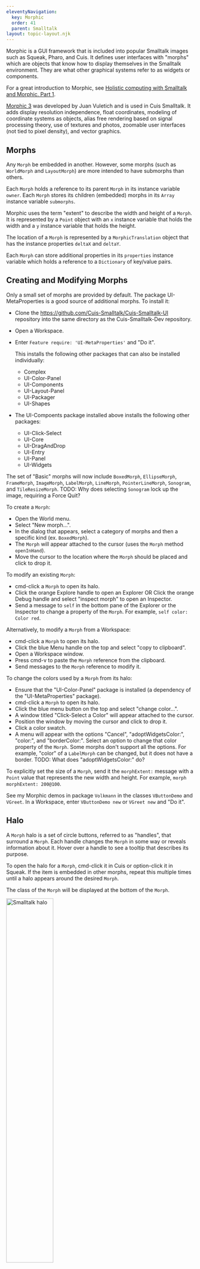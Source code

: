 ```yaml
---
eleventyNavigation:
  key: Morphic
  order: 41
  parent: Smalltalk
layout: topic-layout.njk
---
```


Morphic is a GUI framework that is included into popular Smalltalk images
such as Squeak, Pharo, and Cuis.
It defines user interfaces with "morphs" which are objects that
know how to display themselves in the Smalltalk environment.
They are what other graphical systems refer to as widgets or components.

For a great introduction to Morphic, see
<a href="https://www.youtube.com/watch?v=62baNn3c56Y"
target="_blank">Holistic computing with Smalltalk and Morphic. Part 1</a>.

<a href="http://www.jvuletich.org/Morphic3/Morphic3-201006.html"
target="_blank">Morphic 3</a> was developed by Juan Vuletich
and is used in Cuis Smalltalk.
It adds display resolution independence, float coordinates,
modeling of coordinate systems as objects,
alias free rendering based on signal processing theory,
use of textures and photos,
zoomable user interfaces (not tied to pixel density), and vector graphics.

## Morphs

Any `Morph` be embedded in another.
However, some morphs (such as `WorldMorph` and `LayoutMorph`)
are more intended to have submorphs than others.

Each `Morph` holds a reference to its parent `Morph`
in its instance variable `owner`.
Each `Morph` stores its children (embedded) morphs
in its `Array` instance variable `submorphs`.

Morphic uses the term "extent" to describe the width and height of a `Morph`.
It is represented by a `Point` object with
an `x` instance variable that holds the width and
a `y` instance variable that holds the height.

The location of a `Morph` is represented by a `MorphicTranslation` object
that has the instance properties `deltaX` and `deltaY`.

Each `Morph` can store additional properties in its `properties` instance variable
which holds a reference to a `Dictionary` of key/value pairs.

## Creating and Modifying Morphs

Only a small set of morphs are provided by default.
The package UI-MetaProperties is a good source of additional morphs.
To install it:

- Clone the https://github.com/Cuis-Smalltalk/Cuis-Smalltalk-UI repository
  into the same directory as the Cuis-Smalltalk-Dev repository.
- Open a Workspace.
- Enter `Feature require: 'UI-MetaProperties'` and "Do it".

  This installs the following other packages
  that can also be installed individually:

  - Complex
  - UI-Color-Panel
  - UI-Components
  - UI-Layout-Panel
  - UI-Packager
  - UI-Shapes

- The UI-Compoents package installed above
  installs the following other packages:

  - UI-Click-Select
  - UI-Core
  - UI-DragAndDrop
  - UI-Entry
  - UI-Panel
  - UI-Widgets

The set of "Basic" morphs will now include `BoxedMorph`, `EllipseMorph`,
`FrameMorph`, `ImageMorph`, `LabelMorph`, `LineMorph`, `PointerLineMorph`,
`Sonogram`, and `TileResizeMorph`.
TODO: Why does selecting `Sonogram` lock up the image, requiring a Force Quit?

To create a `Morph`:

- Open the World menu.
- Select "New morph...".
- In the dialog that appears, select a category of morphs
  and then a specific kind (ex. `BoxedMorph`).
- The `Morph` will appear attached to the cursor
  (uses the `Morph` method `openInHand`).
- Move the cursor to the location where the `Morph` should be placed
  and click to drop it.

To modify an existing `Morph`:

- cmd-click a `Morph` to open its halo.
- Click the orange Explore handle to open an Explorer OR
  Click the orange Debug handle and select "inspect morph" to open an Inspector.
- Send a message to `self` in the bottom pane of the Explorer or the Inspector
  to change a property of the `Morph`. For example, `self color: Color red`.

Alternatively, to modify a `Morph` from a Workspace:

- cmd-click a `Morph` to open its halo.
- Click the blue Menu handle on the top and select "copy to clipboard".
- Open a Workspace window.
- Press cmd-v to paste the `Morph` reference from the clipboard.
- Send messages to the `Morph` reference to modify it.

To change the colors used by a `Morph` from its halo:

- Ensure that the "UI-Color-Panel" package is installed
  (a dependency of the "UI-MetaProperties" package).
- cmd-click a `Morph` to open its halo.
- Click the blue menu button on the top and select "change color...".
- A window titled "Click-Select a Color" will appear attached to the cursor.
- Position the window by moving the cursor and click to drop it.
- Click a color swatch.
- A menu will appear with the options "Cancel",
  "adoptWidgetsColor:", "color:", and "borderColor:".
  Select an option to change that color property of the `Morph`.
  Some morphs don't support all the options.
  For example, "color" of a `LabelMorph` can be changed,
  but it does not have a border.
  TODO: What does "adoptWidgetsColor:" do?

To explicitly set the size of a `Morph`, send it the `morphExtent:` message
with a `Point` value that represents the new width and height.
For example, `morph morphExtent: 200@100`.

See my Morphic demos in package `Volkmann`
in the classes `VButtonDemo` and `VGreet`.
In a Workspace, enter `VButtonDemo new` or `VGreet new` and "Do it".

## Halo

A `Morph` halo is a set of circle buttons,
referred to as "handles", that surround a `Morph`.
Each handle changes the `Morph` in some way or reveals information about it.
Hover over a handle to see a tooltip that describes its purpose.

To open the halo for a `Morph`,
cmd-click it in Cuis or option-click it in Squeak.
If the item is embedded in other morphs, repeat this multiple times
until a halo appears around the desired `Morph`.

The class of the `Morph` will be displayed at the bottom of the `Morph`.

<img alt="Smalltalk halo" style="width: 50%"
  src="/blog/assets/smalltalk-halo.png?v={{pkg.version}}">

The following buttons are provided:

| Button                               | Location    | Tooltip      | Purpose                                         |
| ------------------------------------ | ----------- | ------------ | ----------------------------------------------- |
| red circle with white "x"            | upper-left  | Remove       | removes the item                                |
| blue circle with white document      | top         | Menu         | opens menu "A" (1)                              |
| black circle with house              | top         | Pick up      | drag to move the item within its parent (2)     |
| brown circle with resize icon        | top         | Move         | drag to move the item out of its parent         |
| green circle with copy icon          | upper-right | Duplicate    | drag to position a duplicate of the item        |
| orange circle with wrench            | right side  | Debug        | opens a menu of debugging options               |
| blue circle with magnifier glass     | right side  | Change Scale | drag to change scale of item                    |
| yellow circle with resize icon       | lower-right | Change Size  | drag to resize the item                         |
| light blue circle with question mark | bottom      | Help         | click and hold to display a related tooltip (3) |
| blue circle with rotate icon         | lower-left  | Rotate       | drag to rotate item (4)                         |
| dull yellow circle with odd shape    | left side   | Collapse     | click to collapse (hide) the item (5)           |
| orange circle with wrench            | left side   | Explore      | opens an "Explore" window (6)                   |

A `Morph` can also be dragged directly without
opening its halo and using the drag buttons.
This only works if the area that is dragged
does not process mouse events.
For example, you cannot drag a `Morph` that contains a button
by dragging the button.

(1) This menu contains the following options:

- send to back
- bring to front
- embed into >
- change color...
- halo actions...
- checkbox for "resist being picked up"
- checkbox for "be locked"
- copy to clipboard
- export...
- debug...

It is often useful to click the red pin in the upper-right of the menu
so it remains open if you click outside it.
This enables dragging values onto it (such as color swatches)
to change the values of instance variables.
If you forget the `Morph` to which a pinned menu belongs,
click "show target halo" to open the halo of the `Morph`.

To change the value of an instance variable in the menu, such as
`borderColor`, click it and use the provided editor to change its value.
When changing a color, select a color palette and
drag a color swatch onto the instance variable.

<img alt="Crayon Colors palette"
  src="/blog/assets/cuis-crayon-colors-palette.png?v={{pkg.version}}"
  style="width: 100%">

Color swatches can be dragged from one menu to another to copy colors.
Fonts can also be dragged from one menu to another to copy fonts.

(2) If the `Morph` is embedded in another `Morph`,
this changes the owner to world, which unembeds it.

(3) It seems most of the help tooltips default to "Help not yet supplied".
To edit the help text, click the orange circle on the right,
select "edit balloon help", and modify the help text.

(4) To change the center of rotation of a `Morph`, click the "Explore" handle,
enter the following in the bottom pane, and "Do it":

```smalltalk
self setProperty: #rotationCenter toValue: newX @ newY.
```

(5) To restore a collapsed item, click it's thumbnail in the bottom bar.

(6) "Explore" windows enable viewing data associated with an item
such as its location, extent (width and height), and color.
Send messages to `self` in the bottom pane to modify the `Morph`.
To add a method to the mo

For more detail, see
<a href="https://cuis-smalltalk.github.io/TheCuisBook/A-brief-introduction-to-Inspectors.html"
target="_blank">A brief introduction to Inspectors</a>.

## Desktop Color

One way to change the desktop color is to:

- Right-click the desktop to open its halo.
- Click the blue menu button.
- Select "debug...inspect morph" to open an Inspect window.
- Click in the bottom pane of the Inspect window.
- Enter `self color: Color red` or use some other color name.
- "Do it".

This works with all colors except `transparent` and alpha values are ignored.

## Embedding

To embed a `Morph` into another (such as a LayoutMorph) so
they are treated as a single unit and can be positioned together:

- Drag a `Morph` on top of its intended parent `Morph`.
- Open the halo of the `Morph`.
- Click the blue Menu handle.
- Hover over "embed into" to display a popup containing
  the names of every `Morph` under the one being embedded.
  Hover over each option to highlight the corresponding `Morph`,
  which helps to verify the correct selection.
- Click the name of the `Morph` that will become the parent.
  Often the intended parent `Morph` is a "LayoutMorph".

To embed a `Morph` in another using code send the message `#addMorph:`.
For example:

```smalltalk
lm := LayoutMorph new.
b1 := BoxedMorph new.
b2 := EllipseMorph new.
lm addMorph: b1.
lm addMorph: b2.
lm openInWorld.
lm morphPosition: 200 @ 200. "relative to upper-left corner of World"
```

## LayoutMorph

A `LayoutMorph` actively manages the position and size of its submorphs
based on the following instance properties:

- `direction`: `#horizontal` for a row or `#vertical` for a column

- `separation`: a `Measure`

  This adds space between the submorphs and the each other.
  It also adds space between the submorphs and the edges of the `LayoutMorph`.

  By default, there is no separation.
  To add separation, send the `separation:` message.
  If the argument is a number then it is used for both x and y separation.
  Otherwise it should be a `Point` whose `x` and `y` values
  specify the corresponding separations.
  For example, `myLayout separation: 20 @ 10`
  uses an x separation of 20 and a y separation of 10.

- `axisEdgeWeight`: a number from 0 to 1

  This specifies the alignment of the submorphs
  in the same direction as the `LayoutMorph`,
  referred to as the "major axis".

  By default, all the submorphs will be
  pushed to the left of a row or top of a column.
  To change this, send the `#axisEdgeWeight:` message with a number from 0 to 1.
  A value zero pushes to the left/top,
  a value one pushes to the right/bottom,
  and a value of 0.5 centers.

- `layoutSpec`: an optional `LayoutSpec` object that specifies
  how to layout this `LayoutMorph` within its parent,
  not how to layout the submorphs.

Practically any layout can be achieved by nesting instances of this class.

An instance can be created with:

- `LayoutMorph newColumn`
- `LayoutMorph newRow`
- `LayoutMorph new`

  This calls `newRow` and sets the background color to `Color red alpha: 0.2`.

For example, `myLayout := Layout newRow`.

To add a submorph to a `LayoutMorph`, send it the `#addMorph:` message.
For example, `myLayout addMorph: EllipseMorph new`
and `myLayout addMorph: BoxedMorph new`.

If the UI-Layout-Panel package is installed,
all of these values can be specified interactively.

- Open the halo for a `LayoutMorph`.
- Click the blue menu button.
- Select "edit me (a LayoutMorph)". The dialog below will appear.
- Click the red push pin to enable trying multiple changes.
- After each set of changes, click the "Update" button.
- When satisfied withthe changes, close the dialog.

<img alt="Cuis Morphic Layout dialog" style="width: 75%"
  src="/blog/assets/cuis-morphic-layout-dialog.png?v={{pkg.version}}">

To specify the color of a `LayoutMorph` (its background),
override the class method `new` as follows:

```smalltalk
new
    | app |
    app := super newColumn.
    ^ app color: Color white.
```

It does not work to set the color in the `initialize` method
because the `new` method sends `#newRow` to the instance
which sends `#initialize` and then it
sends `#color:` with the value `(Color red alpha: 0.2)`
which replaces the value set in the `initialize` method.

### Submorphs

The submorphs added to a `LayoutMorph` can each specify
their alignment in the opposite direction of the `LayoutMorph`,
referred to as the "minor axis".

For example, the following will cause a submorph to be
left-aligned in a vertical `LayoutMorph` or
top-aligned in a horizontal `LayoutMorph`:

```smalltalk
submorph layoutSpec offAxisEdgeWeight: 0
```

## Editing Characteristics

Many chararacteristics of a `Morph` can be edited by
opening its halo and clicking its blue menu button.
To get a halo for a submorph, cmd-click repeatedly
until the halo appears around the target `Morph`.
The following menu will appear:

<img alt="Cuis halo blue menu" style="width: 60%"
  src="/blog/assets/cuis-halo-blue-menu.png?v={{pkg.version}}">

Click the push pin at the upper-right of the menu
to keep the menu open, which simplifies making multiple changes.

To change the border width, size (`morphExtent`), or position (`morphPosition`)
of a `Morph`:

- Click `borderWidth`, `morphExtent`, or `morphPosition`.
- Modify the numbers in the dialog that appears.
- Click the "Accept" to save the changes or the "Cancel" button to discard them.

It's unclear why a small subset of `Morph` methods begin with `morph`.
Examples include `morphExtent`, `morphExtentInOwner`, `morphId`,
`morphLocalBoundsForError`, `morphPosition`, and `morphPositionInWorld`.

To change the border color or color of a `Morph`:

- Click "borderColor" or "color".
- Select one of the following color sets
  to open a dialog containing color swatches:
  CSS3 (Web) Colors, Crayon Colors, NBSISCC Colors, XKCD Colors,
  or ColorMix Editor (opens a Color Editor dialog).
  A Color Editor dialog enables selecting a color
  with RGB, HSL, and transparency.
  For more detail on these color dictionaries, see
  <a href="https://github.com/Cuis-Smalltalk/Cuis-Smalltalk-Dev/blob/master/Packages/Features/NamedColors/README.md"
  target="_blank">Cuis-NamedColors</a>.
- Drag a color swatch from the dialog
  onto the swatch for "borderColor" or "color".
- Close the color swatch dialog.
- Close the `Morph` menu.

To edit the width, height, and off-axis edge weight of a submorph

- Open the halo for a submorph.
- Click the blue menu button.
- Select "edit my LayoutSpec". The dialog below will appear.
- Click the red push pin to enable trying multiple changes.
- After each set of changes, click the "Update" button.
- When satisfied withthe changes, close the dialog.

<img alt="Cuis edit my LayoutSpec" style="width: 80%"
  src="/blog/assets/cuis-edit-my-layoutspec.png?v={{pkg.version}}">

For more detail on layouts, see
<a href="https://github.com/Cuis-Smalltalk/Learning-Cuis/blob/master/LayoutTour.md"
target="_blank">Exploring morph layouts in Cuis</a>.

## Coordinate Systems

The world coordinate system places (0, 0) in
the upper-left corner of the main window.
X values increase going right and Y values increase going down.

Each `Morph` has its own local coordinate system
with (0, 0) in the upper-left corner of the `Morph`.
This coordinate system is used for drawing the `Morph`.

Changing the translation, rotation, or scale of a `Morph`
changes its local coordinate system.

Positive rotations are clockwise and negative rotations are counter-clockwise.

## Creating a Custom Morph

Custom morphs are typically implemented as subclasses of the `PlacedMorph` class
and implement the `drawOn:` method.
They can be directly dragged to new locations.
Otherwise dragging requires opening the `Morph` halo and using the Move handle.

The following example includes the instance variable `extent`
to allow the width and height to be used to determine what to draw.

```smalltalk
PlacedMorph subclass: #CanvasDemo
    instanceVariableNames: 'extent fillColor'
    classVariableNames: ''
    poolDictionaries: ''
    category: 'Volkmann'
```

The instance method `drawOn:` is passed a `VectorCanvas` object.
For example, the following draws a green rectangle with a red border
and a red line from its upper-left to lower-right.
It has a default width of 100, height of 100, and
default location of the upper-left corner of the world.

```smalltalk
drawOn: aCanvas
    | x1 x2 y1 y2 |
    x1 := 0.
    y1 := 0.
    x2 := extent x.
    y2 := extent y.
    aCanvas
        strokeWidth: 10
        color: Color red
        fillColor: fillColor
        do: [
        aCanvas
            moveTo: x1 @ y1;
            lineTo: x2 @ y2;
            lineTo: x2 @ y1;
            lineTo: x1 @ y1;
            lineTo: x1 @ y2;
            lineTo: x2 @ y2
    ]

extent
    ^ extent

extent: aPoint
    extent := aPoint

initialize
    super initialize.
    extent := 100@100 "default size"
    "Place in upper-left corner by default."
    self location: (MorphicTranslation withTranslation: 0@0).
```

To try this:

- Open a Workspace.
- Enter `(CanvasDemo new extent: 300@400) openInHand.`
- Press cmd-d to "Do it".
- Move the cursor to where the `Morph` should be dropped.
- Click to drop it.

`VectorCanvas` is a subclass of `AbstractVectorCanvas`,
which is a subclass of `MorphicCanvas`.
The `MorphicCanvas` class defines several methods
whose names begin with `drawString:` method.

To draw text in this `Morph` that is centered,
add the following in the `drawOn:` method:

```smalltalk
font := FontFamily defaultFamilyPointSize: 24.
aCanvas
    drawString: 'Hello'
    atCenterXBaselineY: x1 + x2 / 2 @ (y1 + y2 / 2)
    font: font "pass nil to use default font"
    color: Color yellow.
```

Instances of `PlacedMorph` subclasses have a `location` instance variable.
If the `Morph` only has a location and has not be rotated or scaled
then `location` will hold a `MorphicTranslation` object
with `deltaX` and `deltaY` instance variables.
If the `Morph` has been rotated or scaled
then `location` will hold an `AffineTranslation` object
with `scale`, `degrees`, and `translation` instance variables.

By default, morphs rotate about their center. To change this,
override the `rotationCenter` method to return a different `Point`.
For example, the following causes rotation
to occur around the upper-left corner:

```smalltalk
rotationCenter
    ^ 0@0
```

The `Morph` method `openInHand` causes the `Morph` to appear
and be attached to the cursor.
Move the cursor to the location where it should be placed and click to drop it.

Alternatively, send the message `#openInWorld` to cause the `Morph` to appear
and not be attached to the cursor.
If the location of the `Morph` was specified by sending the
`#location#` message to it with a `MorphicTranslation` argument
then it will be placed at that location.
Otherwise it will be placed at a random location.

Also see the custom method `openAtCursor` that I added to the `Morph` class.
It is defined as follows:

```smalltalk
openAtCursor
    "Opens Morph, attempting to center it at hand location,
    but keeping it in the world bounds."
    | world |
    world := self runningWorld.
    world
        ifNil: [ UISupervisor whenUIinSafeState: [ self openInWorld ]]
        ifNotNil: [ :w |
            w addMorph: self centeredNear: w activeHand morphPosition.
        ]
```

Drawing-related methods like `drawOn:`
should be placed in the "drawing" method category.

## Text Entry

For single-line text entry, use `TextEntryMorph`.
For multi-line text entry, use `TextModelMorph`.

TODO: Add much more detail here with examples.

## Mouse Events

To handle mouse clicks on a custom morph,
add instance methods like the following to a `Morph` subclass.
On each click, this changes the `fillColor` instance variable
to a random color and signals that the `Morph` needs to be redrawn.

```smalltalk
handlesMouseDown
    ^ true

mouseButton1Up: aMouseEvent localPosition: aPosition
    fillColor := Color random.
    self redrawNeeded.
```

An alternative to adding instance methods is to set properties as follows,
perhaps in the instance method `initialize`.

```smalltalk
self
    setProperty: #handlesMouseDown
    toValue: true.
self
    setProperty: #mouseButton1Up:localPosition:
    toValue: [:event :position |
        fillColor := Color random.
        self redrawNeeded
    ].
```

Using a receiver other that `self` for the message sends above enables
configuring event handling on a specific instance of a `Morph` subclass
rather than for all instances.

## Keyboard Events

To handle keyboard events on a custom morph,
add instance methods like the following to a `Morph` subclass.

```smalltalk
handlesKeyboard
    ^ self visible.

mouseEnter: event
    (Preferences at: #focusFollowsMouse)
        ifTrue: [ event hand newKeyboardFocus: self ].

mouseLeave: event
    (Preferences at: #focusFollowsMouse)
        ifTrue: [ event hand releaseKeyboardFocus: self ].

keyboardFocusChange: aBoolean
    ('has keyboard focus? {1}' format: {aBoolean}) print.

keyStroke: aKeyboardEvent
    | char |
    char := Character codePoint: aKeyboardEvent keyValue.
    char logAs: 'character'. "defined in Getting Started"
    aKeyboardEvent isArrowUp ifTrue: [ 'got up arrow' print ].
```

Also see the `isArrowRight`, `isArrowDown`, and `isArrowLeft` methods.

There is currently a bug in `Character codePoint:` method related to arrow keys.
See <a href="https://github.com/Cuis-Smalltalk/Cuis-Smalltalk-Dev/issues/292"
target="_blank">issue 292</a>.

## MorphicCanvas

The `MorphicCanvas` class has many subclasses including
`BitBltBoundsFinderCanvas`, `BitBltCanvas`, `BoundsFinderCanvas`,
`HybridCanvas`, and `VectorCanvas`.

`BitBltCanvas` is a legacy class that doesn't support
vector graphics operations, anti-aliasing, or zooming.
But it provides great performance due to its simplicity.

TODO: Is it worthwhile to learn about any of these besides `VectorCanvas`?

## BoxedMorph

The `BoxedMorph` class is a subclass of the `PlacedMorph` class
that adds the instance variables `extent` (width and height),
`color`, `borderWidth`, and `borderColor`.
It is intended for morphs that are rectangular.

TODO: The class comment says "DON'T subclass from here." Why?

All the developer tool windows are subclasses of `BoxedMorph`.
For example, System Browsers are implemented by the `BrowserWindow` class
which has the following inheritance hierarchy.

- `Object`
  - `Morph`
    - `PlacedMorph`
      - `BoxedMorph`
        - `PluggableMorph`
          - `SystemWindow`
            - `CodeWindow`
              - `BrowserWindow`

## Fonts

To see a popup list of the installed fonts and fonts available to install,
enter `FontFamily promptUser` in a Workspace and "Do it".
The installed font names are displayed using their font.
To install a font, click its checkbox under "Available to install".
The list may include the following:

- Alex Brush
- Amaranth
- CMU Typewriter Text
- DejaVu Sans (default)
- JetBrains Mono NL
- Kiwi Maru Light
- Kurinto Sans
- Learning Curve
- Noto Sans EqyptHiero
- Parc Place Legacy
- Source Sans 3

The font files are located in the `Cuis-Smallltalk-Dev/TrueTypeFonts` directory.
To add a new font, create a subdirectory whose name is the font name
and place `.ttf` files for each variation of the font inside it.

To set the default font size used in the development environment:

```smalltalk
Preferences at: #defaultFontSize put: 14
```

To set the default font family used in the development environment:

```smalltalk
PreferenceSet setDefaultFont: 'Alex Brush'
```

If an invalid font name is used, the environment will lock up.
TODO: Report this!

To get a `Dictionary` of available font families:

```smalltalk
fontFamilies := FontFamily availableFamilies
```

To get the default font:

```smalltalk
font := FontFamily defaultFamilyAndPointSize
```

To get the default font with a specified point size:

```smalltalk
font := FontFamily defaultFamilyPointSize: 18
```

To get a font for a specific family and point size:

```smalltalk
font := FontFamily familyName: 'Alex Brush' pointSize: 36.
```

## Button Labels

Button labels are automatically shortened to fit within the button width
using the `String` instance method `squeezeTo:`.
It begins by removing spaces from right to left.
It then removes vowels from right to left.
Finally, it removes consonants from right to left
and adds an ellipsis at the end.

## Button Issue

The class `PluggableButtonMorph` uses the value of `Theme current buttonLabel`
as the color for the label on all instances.
But sending `#color:` to an instance changes its background color.
Depending the background color selected, this can result in poor contrast.
It also uses an embossed font for the label.

A way to fix this, suggested by Mariano Montone,
is to create a subclass of `PluggableButtonMorph` as follows:

1. Define the following new class:

   ```smalltalk
   PluggableButtonMorph subclass: #VButtonMorph
       instanceVariableNames: 'labelColor'
       classVariableNames: ''
       poolDictionaries: ''
       category: 'Volkmann'
   ```

1. Define the following instance methods in the `VButtonMorph` class:

   ```smalltalk
   labelColor
       ^labelColor ifNil: [Theme current buttonLabel]

   labelColor: anObject
       labelColor := anObject
   ```

1. Override `VButtonMorph` instance method `drawEmbossedLabelOn:`
   by copying the same method from `PluggableButtonMorph`
   and modifying two lines, the one that sets `colorForLabel`
   and the one that sets `embossed`.

   ```smalltalk
   drawEmbossedLabelOn: aCanvas
       | availableW center colorForLabel f l labelMargin targetSize w x y |
       label ifNotNil: [
           "The next line was modified."
           colorForLabel := self enableLabelColorWith: self labelColor.
           self isPressed
               ifFalse: [
                   self mouseIsOver
                       ifFalse: [ colorForLabel := colorForLabel adjustSaturation: -0.10 brightness: 0.10 ]]
               ifTrue: [ colorForLabel := colorForLabel adjustSaturation: 0.0 brightness: -0.07 ].
           f := self fontToUse.
           center := extent // 2.
           labelMargin := 3.
           w := f widthOfString: label.
           availableW := extent x - labelMargin - labelMargin.
           availableW >= w
               ifTrue: [ l := label ]
               ifFalse: [
                   x := labelMargin.
                   targetSize := label size * availableW // w.
                   l := label squeezedTo: targetSize.
                   (f widthOfString: l) > availableW ifTrue: [
                       targetSize := targetSize - 1.
                       l := label squeezedTo: targetSize ]
               ].

           w := f widthOfString: l.
           x := center x - (w // 2).
           y := center y - (f lineSpacing // 2).
           aCanvas
               drawString: l
               at: x@y
               font: f
               color: colorForLabel
               "The next line was modified."
               embossed: false
       ]
   ```

## Button Demo in Cuis

Add this code in a Workspace, select it all, and "Do it".
It uses the class `VButtonMorph` defined above.

```smalltalk
label := LabelMorph new
  contents: '0';
  color: Color white.
decBtn := VButtonMorph new
  color: Color yellow;
  label: 'Decrement';
  labelColor: Color red;
  model: [ label contents: (label contents asNumber - 1) asString ];
  action: #value.
incBtn := VButtonMorph new
  color: Color yellow;
  label: 'Increment';
  labelColor: Color green;
  model: [ label contents: (label contents asNumber + 1) asString ];
  action: #value.
layout := LayoutMorph new
  addMorph: decBtn;
  addMorph: label;
  addMorph: incBtn;
  "color: Color transparent ;"
  separation: 10;
  location: (MorphicTranslation withTranslation: 70@70);
   rotateBy: 15 degreesToRadians;
  scale: 1.5;
  openInWorld.

"Add horizontal padding in buttons."
decBtn morphWidth: (incBtn morphWidth + 20).
incBtn morphWidth: (incBtn morphWidth + 20).
```

To delete this from the World,
enter layoutDelete in the Workspaces and "Do it", or
open the halo for the `LayoutMorph` and click the red button in the upper-left.

## SVG

To work with SVG images:

- Clone the following Git repositories from Cuis Smalltalk:

  - <a href="https://github.com/Cuis-Smalltalk/Numerics.git" target="_blank">Numerics</a>
  - <a href="https://github.com/Cuis-Smalltalk/SVG.git" target="_blank">SVG</a>

- Open a Workspace and install the package `SVG`.

  enter `Feature require: 'SVG'` and "Do it".

- Enter `SVGMainMorph exampleTiger openInWorld` and "Do it".

There are many more example class methods in the `SVGMainMorph` class.
To open all the SVG examples,
enter `SVGMainMorph openAllExamples SVGMainMorph` and "Do it".
To delete all those morphs, enter
`SVGMainMorph allInstancesDo: [ :obj | obj delete ]`.

Another way to open all the SVG examples is to use reflection as follows:

```smalltalk
selectors := SVGMainMorph class allMethodsInCategory: #examples.
selectors do: [ :selector |
    (selector beginsWith: 'example') ifTrue: [
        (SVGMainMorph perform: selector) openInWorld
    ]
].
```

## Full Screen Buttons

You can add buttons to the World that simplify toggling full screen mode.
The following class defines a class method `buttons` that displays buttons
that activate and deactivate full screen mode.

<img alt="Cuis full screen buttons" class="logo" style="width: 20%"
  src="/blog/assets/cuis-full-screen-buttons.png?v={{pkg.version}}">

```smalltalk
Object subclass: #VFullScreenButtons
    instanceVariableNames: ''
    classVariableNames: ''
    poolDictionaries: ''
    category: 'Volkmann'

fullScreen: aBoolean
    Display fullScreenMode: aBoolean.
    Display newDepth: Display depth

fullScreenOff
    self fullScreen: false

fullScreenOn
    self fullScreen: true

initialize
    "renders buttons for setting full screen on or off"

    super initialize.
    LayoutMorph newColumn
        addMorph: (LabelMorph contents: 'Full Screen');
        addMorph: (LayoutMorph newRow
            addMorph: (
                VButtonMorph label: 'On' block: [ self fullScreenOn ]
            );
            addMorph: (
                VButtonMorph label: 'Off' block: [ self fullScreenOff ]
            );
            color: Color transparent
        );
        location: (MorphicTranslation withTranslation: 10@10);
        openInWorld
```

## Morph Methods

The `Morph` class provides a large number of instance methods.
Highlights are provided in the following table:

| Method     | Description                                                                |
| ---------- | -------------------------------------------------------------------------- |
| `collides` | answers `Boolean` indicating if receiver contour overlaps argument contour |

TODO: Add more methods to this table.

## PopUpMenu

The class `PopUpMenu` provides an easy way to render a dialog that
displays information, asks the user for confirmation,
or ask the user to select an option.
It is similar to the JavaScript DOM functions `alert` and `confirm`.

For example:

```smalltalk
PopUpMenu inform: 'Hello, World!'.

likesIceCream := PopUpMenu confirm: 'Do you like ice cream?'.
likesIceCream print. "prints true or false"

likesIceCream := PopUpMenu
    confirm: 'Do you like ice cream?'
    trueChoice: 'Love it!'
    falseChoice: 'Not for me'.
likesIceCream print.

color := PopUpMenu withCaption: 'Choose a color.' chooseFrom: #('red' 'green' 'blue').
color print. "prints 1, 2, or 3"
```

## Event Handling

The `Morph` class provides many methods for event handling
in the "events" method category. Examples include:

- `keyDown:`
- `keyStroke:`
- `keyUp:`
- `keyboardFocusChange:`
- `keyboardShortcut:`
- `mouseButton1Down:localPosition:`
- `mouseButton1Up:localPosition:`
- `mouseButton2Down:localPosition:`
- `mouseButton2Up:localPosition:`
- `mouseButton3Down:localPosition:`
- `mouseButton3Up:localPosition:`
- `mouseEnter:`
- `mouseHover:localPosition:`
- `mouseLeave:`
- `mouseMove:localPosition:`
- `mouseScroll:localPosition:`
- `windowEvent:`

The keyboard and mouse event handling methods are only called
if the `Morph` is configured to handle them.
For example, the `keyDown:`, `keyUp:`, and `keyStroke:` methods are only called
if the `handlesKeyboard:` method is implemented to return `true`.
Also, the `mouseEnter:` and `mouseLeave:` methods are only called
if the `handlesMouseOver:` method is implemented to return `true`.
See comments in each event handling method to determine how to enable it.

TODO: For a good code example, see `VGreet` class in the `Volkmann` category.

Each of these methods is passed a `MorphicEvent` object.
To get the `Morph` object that triggered the event,
send the message `#hand` to the event object.

To move focus to a `Morph`, send it the message
`#newKeyboardFocus:` with the argument `self`.
To give up focus from a `Morph`, send it the message
`#releaseKeyboardFocus:` with the argument `self`.

The `Morph` class provides several methods for focus handling
in the "focus handling" method category. These include:

- `hasKeyboardFocus` - answers a `Boolean`
- `hasMouseFocus` - answers a `Boolean`
- `keyboardFocusChange` - sent to morphs when they gain or lose focus
- `keyboardFocused` TODO: Why does this not have any code?

Consider changing the background color of a custom `Morph`
when it gains and loses focus.

The class `EventSensor` handles keyboard and mouse events.

TODO: Add much more detail on this.

The inheritance hierarchy of classes that describe events is as follows:

- `MorphicEvent`
  - `DropEvent`
  - `DropFilesEvent`
  - `UserInputEvent`
    - `KeyboardEvent`
    - `MouseEvent`
      - `MouseButtonEvent`
      - `MouseMoveEvent`
      - `MouseScrollEvent`
  - `WindowEvent`

To add event handling to a specific `Morph` instances
instead of adding it to the definition of a `Morph` subclass:

- Open the halo of the `Morph`.
- Click the blue Menu button.
- Press cmd-c (copy to clipboard).
- Open a Workspace.
- Press cmd-v (paste) which will insert
  a `Morph` reference like `ellipseMorph2611483`.
- After the `Morph` reference, add code like the following:

  ```smalltalk
  ellipseMorph2611483 setProperty: #handlesMouseDown toValue: true.
  ellipseMorph2611483
      setProperty: #mouseButton1Up:localPosition:
      toValue: [:event :position | self inform: 'got click'].
  ```

  Be careful when using `setProperty:` that the `Symbol` argument value
  is spelled correctly!

- Select those lines of code and "Do it".
- Click the `Morph`.
- Verify that a PopUpMenu appears containing "got click".

To create and configure an `EllipseMorph` in code:

```smalltalk
em := EllipseMorph new openInWorld.
em setProperty: #handlesMouseDown toValue: true.
em
    setProperty: #mouseButton1Up:localPosition:
    toValue: [:event :position | self inform: 'got click'].
```

## Animation

Animation in Morphic is achieved through stepping.
The following class implements a `Morph` that renders a red circle
and animates to a random location in the World every time it is clicked.
After creating this class in a System Browser,
enter `AnimatedMorph new openInWorld` in a Workspace and "Do it".
This animates position changes, but other properties such as
rotation, scale, and color can also be animated.

```smalltalk
EllipseMorph subclass: #AnimatedMorph
    instanceVariableNames: 'dx dy stepNumber'
    classVariableNames: ''
    poolDictionaries: ''
    category: 'Volkmann'

initialize
    | size |
    super initialize.
    size := self size.
    self morphExtent: size @ size.
    self color: Color red

size
    ^ 100

handlesMouseDown
    ^ true

mouseButton1Up: aMouseEvent localPosition: aPosition
    | newX newY oldX oldY size worldExtent |
    oldX := self morphPosition x.
    oldY := self morphPosition y.
    "UISupervior ui answers the WorldMorph instance."
    worldExtent := UISupervisor ui morphExtent.
    size := self size.
    newX := (worldExtent x rounded - size) atRandom.
    newY := (worldExtent y rounded - size) atRandom.
    dx := newX - oldX / self stepCount.
    dy := newY - oldY / self stepCount.
    stepNumber := 0.
    self startStepping

step
    self morphPosition: self morphPosition + (dx @ dy).
    self redrawNeeded.
    stepNumber := stepNumber + 1.
    stepNumber = self stepCount ifTrue: [ self stopStepping ]

stepCount
    ^ 50

stepTime
    ^ 5 "default is 1000 for once per second"
```

## Redrawing

After making code changes, if the UI does not update properly,
there are two things that can be done to update the display.

1. Open the World menu and select "Restore Display".
1. Open the World menu and select "Debug ... Start drawing all again".

TODO: What is the difference between these?

## More Morphs

TODO: Study these:
CheckButtonMorph
RadioButtonMorph
CheckGroup
RadioGroup
DropDownButtonMorph
DropDownListMorph
MultiSelectMenu
PluggableDropDownListMorph
PluggableListOfMorph
PluggableDropDownListOfMorph

## Annoynances

Some of the methods in Morphic classes are inconsistently named.
For example, the class `TextModelMorph` defines the methods
`alwaysHideVerticalScrollbar` and `hideScrollBarsIndefinitely`.
Note how the "b" is sometimes lowercase and sometimes uppercase.

## Todo App

TODO: Implement a Todo app using Morphic and learn how to deploy it.
